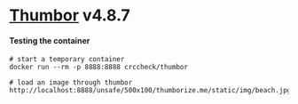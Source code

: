 # [Thumbor](https://github.com/thumbor/thumbor) v4.8.7


#### Testing the container

    # start a temporary container
    docker run --rm -p 8888:8888 crccheck/thumbor

    # load an image through thumbor
    http://localhost:8888/unsafe/500x100/thumborize.me/static/img/beach.jpg
